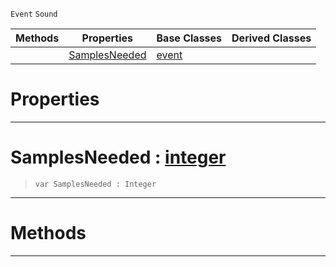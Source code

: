  `Event` `Sound`



|Methods|Properties|Base Classes|Derived Classes|
|---|---|---|---|
| |[ SamplesNeeded](customaudionodeevent.md#samplesneeded-zilch-engin)|[event](event.md)| |


 #  Properties


---  
 #  SamplesNeeded : [integer](../nada_base_types/integer.md)

> 
> ```TS:Nada
> var SamplesNeeded : Integer


---  
 #  Methods


---  
 

 